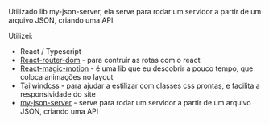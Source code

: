 Utilizado lib my-json-server, ela serve para rodar um servidor a partir de um arquivo JSON, criando uma API

Utilizei:
 - React / Typescript
 - [React-router-dom](https://reactrouter.com/en/main) - para contruir as rotas com o react
 - [React-magic-motion](https://www.react-magic-motion.com/) - é uma lib que eu descobrir a pouco tempo, que coloca animações no layout
 - [Tailwindcss](https://tailwindcss.com/) - para ajudar a estilizar com classes css prontas, e facilita a responsividade do site
 - [my-json-server](https://my-json-server.typicode.com/) - serve para rodar um servidor a partir de um arquivo JSON, criando uma API
